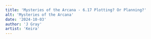 ```yaml
---
title: 'Mysteries of the Arcana - 6.17 Plotting? Or Planning?'
alt: 'Mysteries of the Arcana'
date: '2024-10-03'
author: 'J Gray'
artist: 'Keira'
---
```

